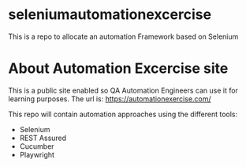 # seleniumautomationexcercise
This is a repo to allocate an automation Framework based on Selenium

# About Automation Excercise site

This is a public site enabled so QA Automation Engineers can use it for learning purposes.
 The url is: https://automationexercise.com/

This repo will contain automation approaches using the different tools:
- Selenium
- REST Assured
- Cucumber
- Playwright

